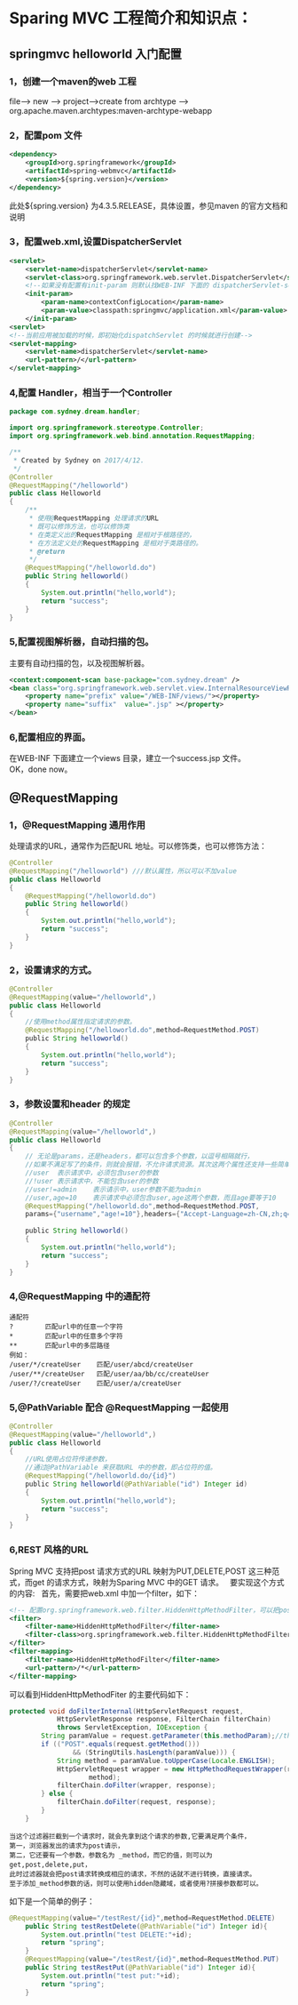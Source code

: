 # Sparing MVC 工程简介和知识点：  
## springmvc helloworld 入门配置  
### 1，创建一个maven的web 工程  
file--> new --> project-->create from archtype -->
  org.apache.maven.archtypes:maven-archtype-webapp  
### 2，配置pom 文件  
```xml
<dependency>
    <groupId>org.springframework</groupId>
    <artifactId>spring-webmvc</artifactId>
    <version>${spring.version}</version>
</dependency>
```
此处${spring.version} 为4.3.5.RELEASE，具体设置，参见maven 的官方文档和说明  
### 3，配置web.xml,设置DispatcherServlet  
```xml
<servlet>
    <servlet-name>dispatcherServlet</servlet-name>
    <servlet-class>org.springframework.web.servlet.DispatcherServlet</servlet-class>
    <!--如果没有配置有init-param 则默认找WEB-INF 下面的 dispatcherServlet-servlet.xml -->
    <init-param>
        <param-name>contextConfigLocation</param-name>
        <param-value>classpath:springmvc/application.xml</param-value>
    </init-param>
<servlet>
<!--当前应用被加载的时候，即初始化dispatchServlet 的时候就进行创建-->
<servlet-mapping>
    <servlet-name>dispatcherServlet</servlet-name>
    <url-pattern>/</url-pattern>
</servlet-mapping>
```
### 4,配置 Handler，相当于一个Controller  
```java
package com.sydney.dream.handler;

import org.springframework.stereotype.Controller;
import org.springframework.web.bind.annotation.RequestMapping;

/**
 * Created by Sydney on 2017/4/12.
 */
@Controller
@RequestMapping("/helloworld")
public class Helloworld
{
    /**
     * 使用@RequestMapping 处理请求的URL
     * 既可以修饰方法，也可以修饰类
     * 在类定义出的RequestMapping 是相对于根路径的，
     * 在方法定义处的RequestMapping 是相对于类路径的。
     * @return
     */
    @RequestMapping("/helloworld.do")
    public String helloworld()
    {
        System.out.println("hello,world");
        return "success";
    }
}

```

### 5,配置视图解析器，自动扫描的包。
主要有自动扫描的包，以及视图解析器。
```xml
<context:component-scan base-package="com.sydney.dream" />
<bean class="org.springframework.web.servlet.view.InternalResourceViewResolver" >
    <property name="prefix" value="/WEB-INF/views/"></property>
    <property name="suffix"  value=".jsp" ></property>
</bean>
```

### 6,配置相应的界面。
在WEB-INF 下面建立一个views 目录，建立一个success.jsp 文件。  
OK，done now。  

## @RequestMapping
### 1，@RequestMapping 通用作用
处理请求的URL，通常作为匹配URL 地址。可以修饰类，也可以修饰方法：  
```java
@Controller
@RequestMapping("/helloworld") ///默认属性，所以可以不加value
public class Helloworld
{
    @RequestMapping("/helloworld.do")
    public String helloworld()
    {
        System.out.println("hello,world");
        return "success";
    }
}
```
### 2，设置请求的方式。 
```java
@Controller
@RequestMapping(value="/helloworld",)
public class Helloworld
{
    //使用method属性指定请求的参数。
    @RequestMapping("/helloworld.do",method=RequestMethod.POST) 
    public String helloworld()
    {
        System.out.println("hello,world");
        return "success";
    }
}
```

### 3，参数设置和header 的规定
```java 
@Controller
@RequestMapping(value="/helloworld",)
public class Helloworld
{
    // 无论是params，还是headers，都可以包含多个参数，以逗号相隔就行，
    //如果不满足写了的条件，则就会报错，不允许请求资源。其次这两个属性还支持一些简单的表达式：\
    //user  表示请求中，必须包含user的参数
    //!user 表示请求中，不能包含user的参数
    //user!=admin    表示请示中，user参数不能为admin
    //user,age=10    表示请求中必须包含user,age这两个参数，而且age要等于10
    @RequestMapping("/helloworld.do",method=RequestMethod.POST,
    params={"username","age!=10"},headers={"Accept-Language=zh-CN,zh;q=0.8"}) 
    
    public String helloworld()
    {
        System.out.println("hello,world");
        return "success";
    }
}
```

### 4,@RequestMapping 中的通配符
```
通配符
?        匹配url中的任意一个字符
*        匹配url中的任意多个字符
**       匹配url中的多层路径
例如：
/user/*/createUser    匹配/user/abcd/createUser
/user/**/createUser   匹配/user/aa/bb/cc/createUser
/user/?/createUser    匹配/user/a/createUser
```

### 5,@PathVariable 配合  @RequestMapping 一起使用
```java
@Controller
@RequestMapping(value="/helloworld",)
public class Helloworld
{
    //URL使用占位符传递参数，
    //通过@PathVariable 来获取URL 中的参数，即占位符的值。
    @RequestMapping("/helloworld.do/{id}") 
    public String helloworld(@PathVariable("id") Integer id)
    {
        System.out.println("hello,world");
        return "success";
    }
}
```

### 6,REST 风格的URL
Spring MVC 支持把post 请求方式的URL 映射为PUT,DELETE,POST 这三种范式，而get 的请求方式，映射为Sparing MVC 中的GET 请求。  
要实现这个方式的内容:  
首先，需要把web.xml 中加一个filter，如下：  
```xml
<!-- 配置org.springframework.web.filter.HiddenHttpMethodFilter，可以把post请求转为delete或put请求 -->
<filter>
    <filter-name>HiddenHttpMethodFilter</filter-name>
    <filter-class>org.springframework.web.filter.HiddenHttpMethodFilter</filter-class>
</filter>
<filter-mapping>
    <filter-name>HiddenHttpMethodFilter</filter-name>
    <url-pattern>/*</url-pattern>
</filter-mapping>
```

可以看到HiddenHttpMethodFiter 的主要代码如下： 
```java
protected void doFilterInternal(HttpServletRequest request,
            HttpServletResponse response, FilterChain filterChain)
            throws ServletException, IOException {
        String paramValue = request.getParameter(this.methodParam);//this.methodParam是一个final常量，为_method
        if (("POST".equals(request.getMethod()))  
                && (StringUtils.hasLength(paramValue))) {
            String method = paramValue.toUpperCase(Locale.ENGLISH);
            HttpServletRequest wrapper = new HttpMethodRequestWrapper(request,
                    method);
            filterChain.doFilter(wrapper, response);
        } else {
            filterChain.doFilter(request, response);
        }
    }
```
```
当这个过滤器拦截到一个请求时，就会先拿到这个请求的参数,它要满足两个条件，
第一，浏览器发出的请求为post请示，
第二，它还要有一个参数，参数名为 _method，而它的值，则可以为get,post,delete,put，
此时过滤器就会把post请求转换成相应的请求，不然的话就不进行转换，直接请求。  
至于添加_method参数的话，则可以使用hidden隐藏域，或者使用?拼接参数都可以。
```

如下是一个简单的例子：
```java
@RequestMapping(value="/testRest/{id}",method=RequestMethod.DELETE)
    public String testRestDelete(@PathVariable("id") Integer id){
        System.out.println("test DELETE:"+id);
        return "spring";
    }
    @RequestMapping(value="/testRest/{id}",method=RequestMethod.PUT)
    public String testRestPut(@PathVariable("id") Integer id){
        System.out.println("test put:"+id);
        return "spring";
    }
```




